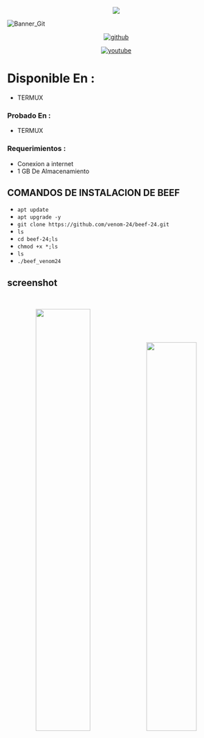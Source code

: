 <p align="center">
<img src="https://img.shields.io/badge/ECHO%20EN-MEXICO-SCRIPT?colorA=0000ff&colorB=CDCFD2&colorC=ff0000&style=for-the-badge">
</p>

![Banner_Git](https://i.ibb.co/9Wd8c72/Sin-t-tulo59.png) </a>

<p align="center">
<a href=https://github.com/venom-24><img title="github" src="https://img.shields.io/badge/VENOM-24-brightgreen?style=for-the-badge&logo=github"></a>
</p>
<p align="center">
<a href="https://www.youtube.com/c/Venom24Termux"><img title="youtube" src="https://img.shields.io/badge/YouTube-VeNOM24-red?style=for-the-badge&logo=Youtube"></a>
</p>

# Disponible En :
* TERMUX

### Probado En :
* TERMUX
### Requerimientos :
* Conexion a internet
* 1 GB De Almacenamiento 

## COMANDOS DE INSTALACION DE BEEF

* `apt update`
* `apt upgrade -y`
* `git clone https://github.com/venom-24/beef-24.git`
* `ls`
* `cd beef-24;ls`
* `chmod +x *;ls`
* `ls`
* `./beef_venom24`

## screenshot
<br>
<p align="center">
<img width="50%" src="https://i.ibb.co/rZVvx08/Sin-t-tulo62.png"/>
<img width="48%" src="https://i.ibb.co/DKRJFz3/Sin-t-tulo61.png"/>
</p>



